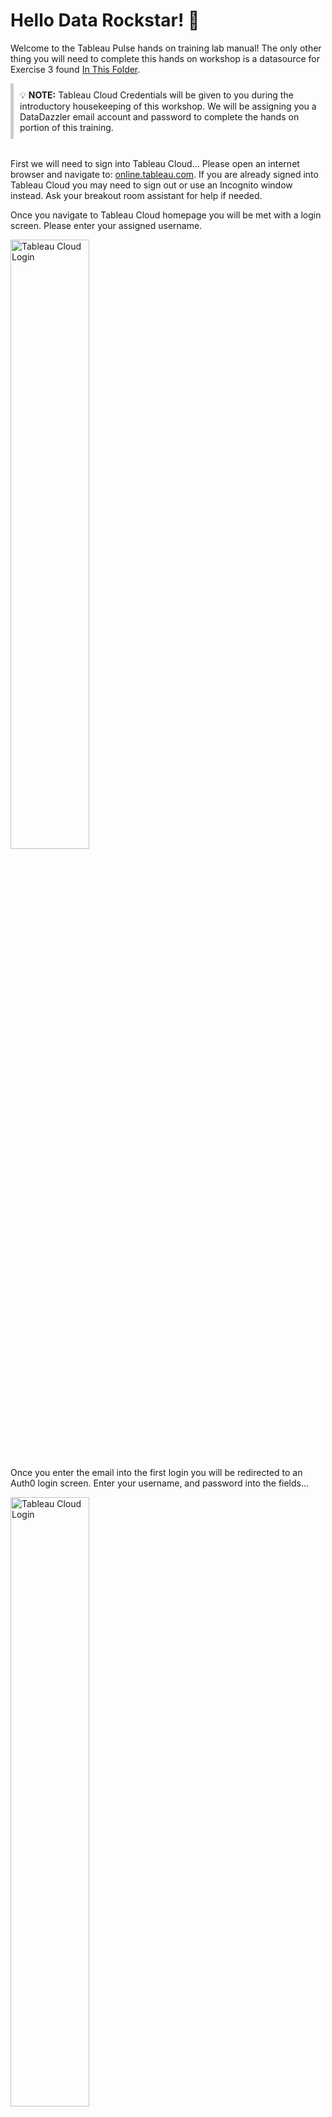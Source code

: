 # Hello Data Rockstar! 🌟

Welcome to the Tableau Pulse hands on training lab manual! The only other thing you will need to complete this hands on workshop is a datasource for Exercise 3 found [In This Folder](https://github.com/JtabZ/HOTPulse/tree/main/Exercise%203%20Data%20Sources).

<div style="background-color: #; padding: 10px; border-left: 5px solid #ccc;">
  💡 <strong>NOTE:</strong> Tableau Cloud Credentials will be given to you during the introductory housekeeping of this workshop.  We will be assigning you a DataDazzler email account and password to complete the hands on portion of this training.
</div>
<br>

First we will need to sign into Tableau Cloud... Please open an internet browser and navigate to: [online.tableau.com](https://online.tableau.com).  If you are already signed into Tableau Cloud you may need to sign out or use an Incognito window instead.  Ask your breakout room assistant for help if needed.


Once you navigate to Tableau Cloud homepage you will be met with a login screen. Please enter your assigned username. 
<p align="left">
  <img src="https://i.ibb.co/JpMqY7g/tabcloudlogin2.png" alt="Tableau Cloud Login" width="50%" />
</p>

Once you enter the email into the first login you will be redirected to an Auth0 login screen.  Enter your username, and password into the fields...
<p align="left">
  <img src="https://i.ibb.co/8xm0gTb/auth0login.png" alt="Tableau Cloud Login" width="50%" />
</p>

Once done click continue and you will be signed into Tableau Cloud and you are ready for Exercise 1.  


<br>

# Exercise 1: Scavenger Hunt

## Background

As an emerging artist you have been focusing all of your energy into your passion and aspirations of playing in front of the largest crowds, preferably at **Data Fest**. However, it’s been a lot of time and effort trying to gain attention and visibility. One big area of mystery is who your fanbase is and what they’re resonating with. You decide to leverage **Tableau Pulse**. Pulse will help you make sense of the streaming data, social media engagement, and demographic data to set the foundation for data-driven decision making.

## Objective

Explore your artist metrics through **Tableau Pulse** to discover who your fans are and what resonates with them. Your findings will help shape your future marketing and engagement strategies.

## Instructions
Follow the following clues and uncover the answers using Tableau Pulse metrics. There are hints there if you need assistance. Be sure to take note of your answers to the Clues... We will be going over the answers! 

<details>
  <summary>💡 Exercise Hint</summary>
  <p>There are additional clues <strong>bolded</strong> within the clue itself!</p>
</details>

Open **Tableau Pulse** once logged in.  Find and Click on **Tableau Pulse** in the main menu.
    <p align="Left">
  <img src="https://i.ibb.co/FY5dr0C/pulsehomepage.jpg" alt="Tableau Cloud Login" width="40%" />
</p>

Follow the clues provided below and use **Tableau Pulse** to uncover the answers. Keep track of your answers.

<p align="Left">
  <img src="https://i.ibb.co/TP4PHJD/metricanatomy.png" alt="Tableau Cloud Login" width="100%" />
</p>

### Clue 1: Kickoff to Fan Engagement

Where fans gather, the stars align. Begin where conversations ignite. **Find the date** when the spotlight began to shine and **streams** began to soar. 

<details>
  <summary>💡 <strong>HINT 1</strong></summary>
  <p>Click on the <strong>Streams</strong> metric and scroll to the <strong>Sparkline</strong> to observe when a spike occurs. </p>
</details>
  <details>
  <summary>💡 <strong>HINT 2</strong></summary>
  <p>You can hover over the <strong>Sparkline</strong> to get the date information.
</details>

### Clue 2: Rhythms of Streaming Success

Streaming notes fill the air, from calm **streams** to tidal waves. Locate the metric where data unveils highs and lows. <strong>Which song made the numbers rave?</strong>

<details>
  <summary><strong>💡 HINT 1</strong></summary>
  <p>Click on the <strong>Streams</strong> metric </p>
</details>
  <details>
  <summary>💡 <strong>HINT 2</strong></summary>
  <p>Toggle to the <strong>Breakdown</strong> view OR utilize the <strong>Ask button</strong> in the <strong>Questions section</strong> and type in “Which Song Title has high Streams?” <strong>Ask button</strong> and ask “Does Streams have a new trend?”</p>
  <img src="https://i.ibb.co/7JbdTB9/askbutton.png" alt="Tableau Cloud Login" width="10%" />  <strong>OR</strong>
  <img src="https://i.ibb.co/pW0yk3z/breakdownbutton.png" alt="Tableau Cloud Login" width="40%" />
</details>

### Clue 3: Fanbase Footprint

Fans tune in from far and near, **growing your audience** day by day. From coast to coast, they hold you in their hearts so dear. Discover which **listener location** drums to the beat so you know which show you need to repeat.

<details>
  <summary><strong>💡 HINT 1</strong></summary>
  <p>Which <strong>Listener Location</strong> (State) has the most <strong>Audience Growth</strong>? </p>
</details>
  <details>
  <summary><strong>💡 HINT 2</strong></summary>
  <p>Toggle to the <strong>Breakdown</strong> view</p>
  <img src="https://i.ibb.co/pW0yk3z/breakdownbutton.png" alt="Tableau Cloud Login" width="40%" />
</details>

### Clue 4: Social Media Symphony

Across platforms wide, where do voices echo most? Seek the visual chorus of **number of likes** and **number of shares'** host. Which **Platform** holds the crown, where fans' interactions boast? *(Hint: you need to follow **two** Pulse metrics)*

<details>
  <summary><strong>💡 HINT 1</strong></summary>
  <p>Return the <strong>Pulse homepage</strong> and use the <strong>Search Bar</strong> (top right of screen) OR toggle to <strong>Browse Metrics</strong>. The two metrics are: <strong>Number of Likes</strong> and <strong>Number of Shares</strong></p>
  <img src="https://i.ibb.co/6DSG3yn/searchclick.jpg" alt="Tableau Cloud Login" width="60%" /> </br>
  <strong>OR</strong></br>
  <img src="https://i.ibb.co/nP90dQv/BROWSeclick.jpg" alt="Tableau Cloud Login" width="60%" />
</details>
  <details>
  <summary><strong>💡 HINT 2</strong></summary>
  <p>On each <strong>Metric</strong> page, utilize the <strong>Breakdown</strong> view to find the top <strong>Platform</strong></p>
  <img src="https://i.ibb.co/pW0yk3z/breakdownbutton.png" alt="Tableau Cloud Login" width="40%" />
</details>

### Clue 5: Trendsetter Tunes

Trendsetters tune the public’s ear, making hits appear. Enter **Influencer Engagement** and bring your findings here. What are the **first two words** of the **Content** post influencers pushed, making its climb clear?

<details>
  <summary><strong>💡 HINT 1</strong></summary>
  <p>Return the <strong>Pulse homepage</strong> and use the <strong>Search Bar</strong> (top right of screen) OR toggle to <strong>Browse Metrics</strong> </p>
  <img src="https://i.ibb.co/6DSG3yn/searchclick.jpg" alt="Tableau Cloud Login" width="60%" /></br>
  <strong>OR</strong></br>
  <img src="https://i.ibb.co/nP90dQv/BROWSeclick.jpg" alt="Tableau Cloud Login" width="60%" />
</details>
  <details>
  <summary><strong>💡 HINT 2</strong></summary>
  <p>On the <strong>Metric</strong> page, utilize the <strong>Breakdown</strong> view to find the top <strong>Content</strong> post and subsequently the <strong> first two words.</strong></p>
  <img src="https://i.ibb.co/pW0yk3z/breakdownbutton.png" alt="Tableau Cloud Login" width="40%" />
</details>

<br>

**🎊 WOOOHOOO! You’ve completed the scavenger hunt!**
<br>

<p align="center" style="color: red; font-size: 20px;">
  <strong>🔴 STOP! You have completed the exercise.</strong>
</p>
<p align="center">
  <strong>Please check out the bonus content or wait for the next exercise:</strong>
</p>

### BONUS: Curtain Call

- Summarize your findings and provide insights on how they can impact your strategy moving forward.

<br><br>

# Exercise 2: Create and Curate Pulse Metrics

### Important
This exercise cannot be completed until presenters have moved on past exercise 1.

## 🎵 Step into the Studio
Imagine stepping into the role of a visionary Music Producer, tasked with the thrilling challenge of crafting a groundbreaking EP alongside an Emerging Artist. In this bustling music industry, your mission is to create a unique sound that cuts through the noise and captures the hearts of listeners worldwide.

With **Tableau Pulse** at your fingertips, you have the power to dive deep into data-driven insights that inform every beat and note of your production. This isn't just about making music—it's about sculpting a sonic masterpiece that resonates on a personal level with your audience. You will:

Embrace your new role, harness the data, and start making musical metrics!


## Quick Recap and Setup
- **We are giong to be Creating a new Pulse Metric** from a published Datasource on Tableau Cloud.
- **We will be working from an already published datasource**: It wil be named the same as your username (DataDazzler[x])
- **The Data Source we will be using is in that folder**: it will be named Music Production Details_[Your Username]


## Steps to Create New Pulse Metric Definitions

  - If you aren't already in Tableau Pulse, Click into **Tableau Pulse**.
  <p align="left">
  <img src="https://i.ibb.co/qn9VQ4B/datasourcecheck-V2.jpg" alt="Tableau Cloud Login" width="75%" />
</p>

1. **Create a New Metric Definition**
   - Click on “New Metric Definition”.
     <p align="left">
  <img src="https://i.ibb.co/CV850vd/CREATEMETRICdefinition.jpg" alt="Tableau Cloud Login" width="100%" />
</p>

<div style="background-color: #; padding: 10px; border-left: 5px solid #ccc;">
  💡 <strong>NOTE:</strong> If you can not see the blue "New Metric Definition" button, try refreshing the page.  You will not be able to create a new metric definition until the presenters change your permissions on the Tableau Site.  If the button is still not showing up, you may need to change the zoom level of the browser window.  
</div>
  

   - Select the datasource from step 1b, search if needed.
        <p align="left">
  <img src="https://i.ibb.co/2hSWZjn/musicproductiongrab.jpg" alt="Tableau Cloud Login" width="100%" />
</p>

   - **Metric Definition Setup**:
     - **Name**: Spend
     - **Description**: The running total production spend across all artists.
     - **Value**: Spend
     - **Aggregation**: Sum
     - **Show Sparkline values to date as**: Running total
     - **Time dimension**: Date
     - **Compared to**: Leave as is
     - **Adjustable metrics filters**: Add all options, in order: Artist Name, Campaign Type, Genre, Geographical Location, Listener Age Group, Listener Gender, Song Name
     - **Optional**: Change the "Number Format" to 'Currency'

<table width="100%" cellpadding="0" cellspacing="0">
    <tr>
        <td style="width: 50%; padding-right: 5px;">
            <img src="https://i.ibb.co/YZ3VWy6/metriccreate.png" alt="Tableau Cloud Login" width="100%" />
        </td>
        <td style="width: 50%; padding-left: 5px;">
            <img src="https://i.ibb.co/X7YSQXJ/Metriccreate2.png" alt="Tableau Cloud Login" width="100%" />
        </td>
    </tr>
</table>

   - Click into the “Insights” tab.
        <p align="left">
  <img src="https://i.ibb.co/N7dmSDm/insights.jpg" alt="Tableau Cloud Login" width="50%" />
</p>

   - Change the option for ‘Value going up’ to “Unfavorable”.
        <p align="left">
  <img src="https://i.ibb.co/XC2V0FD/insights45.jpg" alt="Tableau Cloud Login" width="35%" />
</p>

   - Note Insight Types. If you would like to learn more about the insight types hover over the 'i' icon or visit our informational page on [Insight Types](https://help.tableau.com/current/api/rest_api/en-us/REST/rest_api_ref_pulse.htm#insight-types)
        <p align="left">
  <img src="https://i.ibb.co/ZfFtY8J/insights-3.png" alt="Tableau Cloud Login" width="35%" />
</p>

   - Click on **Save Definition**.

<br>

1. **Follow, Adjust, and Ask**
   - 💡 **NOTE:** Some of the screenshots in the lab manual were taken at an earlier date, please note that the numbers, and dates in the screenshots may not match perfectly to what you see on your screen.  The click path and instructions will remain the same.

  - **Follow the Spend Metric**.
        <p align="left">
  <img src="https://i.ibb.co/prRsSjJ/follow.jpg" alt="Tableau Cloud Login" width="100%" />
</p>

   - Click **Breakdown**.
            <p align="left">
  <img src="https://i.ibb.co/54vWWKv/newbreakdown.jpg" alt="Tableau Cloud Login" width="100%" />
</p>

  - Notice the **listener age group** and analyze breakdown.
  - Click into **Genre** and analyze breakdown.
  - Click into **Geographical Location** and analyze breakdown.
   - **Ask Followup Questions**:
     - Click on “Which listener Age Group increased the most?” and take a look at the answer
            <p align="left">
  <img src="https://i.ibb.co/TW3zVNn/newquestion.jpg" alt="Tableau Cloud Login" width="90%" />
</p>

   - Click on “Which Geographical Location had low Spend?” and check out the answer.
     - 💡 **NOTE:** If you do not see the questions mentioned above, please try any similar followup question presented. The questions, and order of the questions are determined by adjustable metric filters.

   - Click on “ASK” and type “Is there a new trend?”
          <p align="left">
  <img src="https://i.ibb.co/SvTSBSN/newask.jpg" alt="Tableau Cloud Login" width="90%" />
</p>
  
   - Feel free to click on a few additional generated questions if you would like. Reflect on what you have learned about the metric you just created and let's move on to creating a related metric.
   - **Create a Related Metric**:
     - Scroll to top and click on Adjust.
            <p align="left">
  <img src="https://i.ibb.co/jHjtPwK/adjust.jpg" alt="Tableau Cloud Login" width="100%" />
</p>

   - Click on **Week to Date”** and change to **“Year to Date”**.
            <p align="left">
  <img src="https://i.ibb.co/qs9mVb7/adjust2.jpg" alt="Tableau Cloud Login" width="40%" />
</p>

   - Click **blue checkmark** to make the adjustment.
          <p align="left">
  <img src="https://i.ibb.co/MNGtq81/adjustclick.jpg" alt="Tableau Cloud Login" width="30%" />
</p>

   - Follow the new related metric you just created by clicking **"Follow"**.
          <p align="left">
  <img src="https://i.ibb.co/z4BJ0dk/followagain.jpg" alt="Tableau Cloud Login" width="100%" />
</p>

   - Click back to “followed metrics”.
          <p align="left">
  <img src="https://i.ibb.co/rs2nLJ6/backtometrics.jpg" alt="Tableau Cloud Login" width="75%" />
</p>

<br>
<p align="center" style="color: red; font-size: 20px;">
  <strong>🔴 STOP! You have completed the exercise.</strong>
</p>
<p align="center">
  <strong>Please check out the bonus content or wait for the next exercise:</strong>
</p>
<br>

## BONUS: Mastering the Mix
Create more metrics from the Music Production data source... Download counts, engagement rate, chart positions, playlist adds, reach, etc., can all have similar click paths with similar filters.

<br><br>
# Exercise 3: Publish Data Source and Pulse Metric

## 🎤 Welcome to Your New Gig as a Festival Planner!
You've rocked the music world by producing an EP, and now it's time to amp up your game as a Festival Planner! Dive into the vibrant and exhilarating world of music festivals, where you'll be the maestro behind the scenes. Armed with **Tableau Pulse**, you're set to masterfully coordinate sponsorship and ROI, handpick stellar artists, and craft marketing strategies that strike a chord with fans far and wide. 

## Publish a Data Source using Tableau Cloud
- The first thing you are going to need is to download the Datasource for upload.  
- You can [Download the Data Source Here](https://github.com/JtabZ/HOTPulse/tree/main/Exercise%203%20Data%20Sources) (if you have trouble accessing or downloading let your room assistant know and we will provide another link)
- Navigate back to **Tableau Cloud** from **Tableau Pulse**.
<p align="left">
  <img src="https://i.ibb.co/0MfXSQS/backtocloud23.jpg" alt="Tableau Cloud Login" width="75%" />
</p>

- Click **Explore**.
<p align="left">
  <img src="https://i.ibb.co/wgRNsKJ/clickexplore.jpg" alt="Tableau Cloud Login" width="20%" />
</p>

- Select **New > Published datasource**.
<p align="left">
  <img src="https://i.ibb.co/zZfDTQR/pubblisheddatasource45.jpg" alt="Tableau Cloud Login" width="75%" />
</p>

- Notice all the options for connectors.
- Click on **"Files" > "Upload from Computer"**
<p align="left">
  <img src="https://i.ibb.co/0CVQv5q/connecttodatawindow.jpg" alt="Tableau Cloud Login" width="100%" />
</p>

- Locate the Vendor Sponsor and ROI.csv file you downloaded to your computer.  You will very likely find it in the "Downloads" folder. Wait for the datasource to upload and wait for the preview.

- Click **File > Publish**.
    <p align="left">
  <img src="https://i.ibb.co/gZq3RCx/publish.jpg" alt="Tableau Cloud Login" width="40%" />
</p>

- Publish your data into your **DataDazzler Folder** > Carrot dropdown to **"Exercise 3"**. Keep the name "Vendor Sponsor and ROI". Press **Publish**
    <p align="left">
  <img src="https://i.ibb.co/mG0sDFC/publish2.jpg" alt="Tableau Cloud Login" width="40%" />
</p>

- After publishing click "Close"
- File > Close

## Create a Metric from The Data Source
- Click back into **Tableau Pulse**.
- Click **"New Metric"**.
    <p align="left">
  <img src="https://i.ibb.co/CV850vd/CREATEMETRICdefinition.jpg" alt="Tableau Cloud Login" width="100%" />
</p>

- Choose the **"Vendor Sponsor and ROI"** data source that you published into the Exercise 3 folder.
    <p align="left">
  <img src="https://i.ibb.co/s6289VS/selectdatasource2.jpg" alt="Tableau Cloud Login" width="75%" />
</p>

- Set up a new metric using what you learned from Exercise 2:
  - Choose a focus such as **Investment, ROI, or Sales/Engagement** 
  - Add filters of your choice.  Here is one recommendation:
    - **Name**: Investment
    - **Description**: The investment cost of Vendor or Sponsor
    - **Measure**: Investment
    - **Time Dimension**: Date
    - **Adjustable metric filters**: Sponsorship Focus Area, Sponsorship Type, Product Category, Vendor/Sponsor Name

<table width="100%" cellpadding="0" cellspacing="0">
    <tr>
        <td style="width: 50%; padding-right: 5px;">
            <img src="https://i.ibb.co/K7ZjfLr/exercise3-metricscreens.jpg" alt="Tableau Cloud Login" width="100%" />
        </td>
        <td style="width: 50%; padding-left: 5px;">
            <img src="https://i.ibb.co/h9FWbqq/exercise3-metricscreens2.jpg" alt="Tableau Cloud Login" width="100%" />
        </td>
    </tr>
</table>

-  Click on **Save Definition** to save your Investment Metric.
- 💡 **Important Note**: Be sure to **Follow** any of the metrics you create. Many others will also be creating metrics, so it could get crowded at the moment. Name metrics with your initials to keep them organized.
<p align="left">
  <img src="https://i.ibb.co/kcVQp5y/digest.png" alt="Tableau Cloud Login" width="100%" />
</p>

<br>
<p align="center" style="color: red; font-size: 20px;">
  <strong>🔴 STOP! You have completed the exercise.</strong>
</p>
<p align="center">
  <strong>Please check out the bonus content or wait for the next exercise:</strong>
</p>
<br>

<br>

# 🌟 BONUS: Encore! Encore! Encore!

After you've completed the main exercises, take your data exploration to the next level. Dive deeper into the world of data and music festivals with this bonus challenge:

- **Explore More**: Use any of the datasources found in the folder on the desktop to continue creating metrics and pursuing your **"Data Fest"** goals.
- **Unleash Creativity**: Feel free to use any part of the platform to analyze and explore your data rockstar double life. Whether it’s adjusting filters, creating new metrics, or exploring different data visualizations, let your creativity guide you.
- **Share Insights**: If you discover something interesting, consider sharing it with your peers. Insightful findings can spark great conversations and lead to even more innovative ideas.

### 🎵 Let the Data Play
This is your chance to show off your skills and find insights that could illuminate your path as a data-driven festival planner. Enjoy the process, and let your inner data rockstar shine!